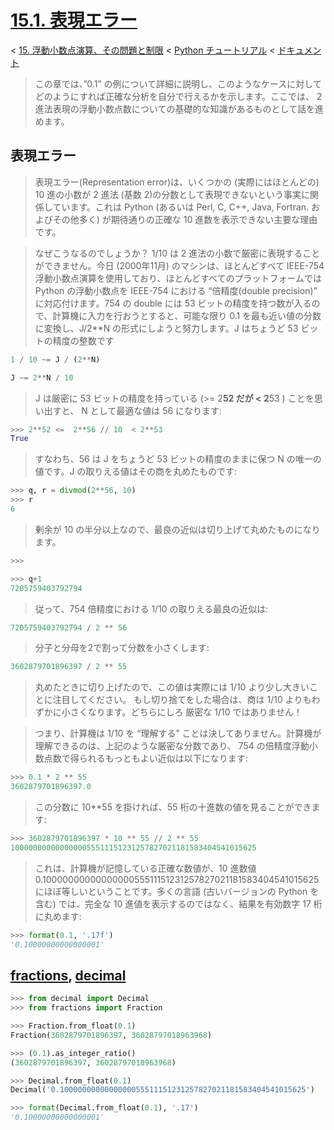 # [15.1. 表現エラー](https://docs.python.jp/3/tutorial/floatingpoint.html#representation-error)

< [15. 浮動小数点演算、その問題と制限](https://docs.python.jp/3/tutorial/floatingpoint.html#floating-point-arithmetic-issues-and-limitations) < [Python チュートリアル](https://docs.python.jp/3/tutorial/index.html) < [ドキュメント](https://docs.python.jp/3/index.html)

> この章では、”0.1” の例について詳細に説明し、このようなケースに対してどのようにすれば正確な分析を自分で行えるかを示します。ここでは、 2 進法表現の浮動小数点数についての基礎的な知識があるものとして話を進めます。

## 表現エラー

> 表現エラー(Representation error)は、いくつかの (実際にはほとんどの) 10 進の小数が 2 進法 (基数 2)の分数として表現できないという事実に関係しています。これは Python (あるいは Perl, C, C++, Java, Fortran. およびその他多く) が期待通りの正確な 10 進数を表示できない主要な理由です。

> なぜこうなるのでしょうか？ 1/10 は 2 進法の小数で厳密に表現することができません。今日 (2000年11月) のマシンは、ほとんどすべて IEEE-754 浮動小数点演算を使用しており、ほとんどすべてのプラットフォームでは Python の浮動小数点を IEEE-754 における “倍精度(double precision)” に対応付けます。754 の double には 53 ビットの精度を持つ数が入るので、計算機に入力を行おうとすると、可能な限り 0.1 を最も近い値の分数に変換し、J/2**N の形式にしようと努力します。J はちょうど 53 ビットの精度の整数です

```python
1 / 10 ~= J / (2**N)
```
```python
J ~= 2**N / 10
```

> J は厳密に 53 ビットの精度を持っている (>= 2**52 だが < 2**53 ) ことを思い出すと、 N として最適な値は 56 になります:

```python
>>> 2**52 <=  2**56 // 10  < 2**53
True
```

> すなわち、56 は J をちょうど 53 ビットの精度のままに保つ N の唯一の値です。J の取りえる値はその商を丸めたものです:

```python
>>> q, r = divmod(2**56, 10)
>>> r
6
```
> 剰余が 10 の半分以上なので、最良の近似は切り上げて丸めたものになります。
```python
>>>

>>> q+1
7205759403792794
```

> 従って、754 倍精度における 1/10 の取りえる最良の近似は:

```python
7205759403792794 / 2 ** 56
```

> 分子と分母を2で割って分数を小さくします:

```python
3602879701896397 / 2 ** 55
```

> 丸めたときに切り上げたので、この値は実際には 1/10 より少し大きいことに注目してください。 もし切り捨てをした場合は、商は 1/10 よりもわずかに小さくなります。どちらにしろ 厳密な 1/10 ではありません！

> つまり、計算機は 1/10 を “理解する” ことは決してありません。計算機が理解できるのは、上記のような厳密な分数であり、 754 の倍精度浮動小数点数で得られるもっともよい近似は以下になります:

```python
>>> 0.1 * 2 ** 55
3602879701896397.0
```

> この分数に 10**55 を掛ければ、55 桁の十進数の値を見ることができます:

```python
>>> 3602879701896397 * 10 ** 55 // 2 ** 55
1000000000000000055511151231257827021181583404541015625
```

> これは、計算機が記憶している正確な数値が、10 進数値 0.1000000000000000055511151231257827021181583404541015625 にほぼ等しいということです。多くの言語 (古いバージョンの Python を含む) では、完全な 10 進値を表示するのではなく、結果を有効数字 17 桁に丸めます:

```python
>>> format(0.1, '.17f')
'0.10000000000000001'
```

## [fractions](https://docs.python.jp/3/library/fractions.html#module-fractions), [decimal](https://docs.python.jp/3/library/decimal.html#module-decimal)

```python
>>> from decimal import Decimal
>>> from fractions import Fraction

>>> Fraction.from_float(0.1)
Fraction(3602879701896397, 36028797018963968)

>>> (0.1).as_integer_ratio()
(3602879701896397, 36028797018963968)

>>> Decimal.from_float(0.1)
Decimal('0.1000000000000000055511151231257827021181583404541015625')

>>> format(Decimal.from_float(0.1), '.17')
'0.10000000000000001'
```

